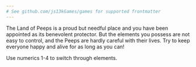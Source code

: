```yaml
---
# See github.com/js13kGames/games for supported frontmatter
---
```

The Land of Peeps is a proud but needful place and you have been appointed as its benevolent protector. But the elements you possess are not easy to control, and the Peeps are hardly careful with their lives. Try to keep everyone happy and alive for as long as you can!

Use numerics 1-4 to switch through elements.
